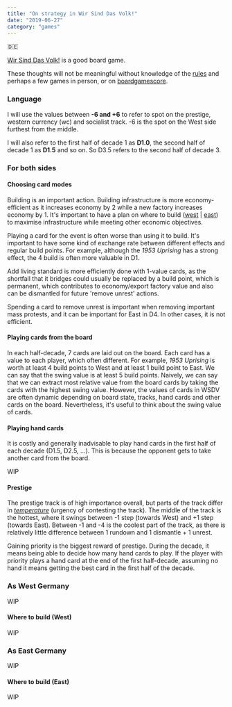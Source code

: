 ```yaml
---
title: "On strategy in Wir Sind Das Volk!"
date: "2019-06-27"
category: "games"
---
```


🇩🇪

[Wir Sind Das Volk!](https://boardgamegeek.com/boardgame/165401/wir-sind-das-volk) is a good board game.

These thoughts will not be meaningful without knowledge of the [rules](http://www.histogame.de/WSDV/Wir.sind.das.Volk.Rules.pdf) and perhaps a few games in person, or on [boardgamescore](http://play.boardgamecore.net).

### Language

I will use the values between **-6 and +6** to refer to spot on the prestige, western currency (wc) and socialist track. -6 is the spot on the West side furthest from the middle.

I will also refer to the first half of decade 1 as **D1.0**, the second half of decade 1 as **D1.5** and so on. So D3.5 refers to the second half of decade 3.

### For both sides

#### Choosing card modes

Building is an important action. Building infrastructure is more economy-efficient as it increases economy by 2 while a new factory increases economy by 1. It's important to have a plan on where to build ([west](#Where-to-build-West) | [east](#Where-to-build-East)) to maximise infrastructure while meeting other economic objectives.

Playing a card for the event is often worse than using it to build. It's important to have some kind of exchange rate between different effects and regular build points. For example, although the _1953 Uprising_ has a strong effect, the 4 build is often more valuable in D1.

Add living standard is more efficiently done with 1-value cards, as the shortfall that it bridges could usually be replaced by a build point, which is permanent, which contributes to economy/export factory value and also can be dismantled for future 'remove unrest' actions.

Spending a card to remove unrest is important when removing important mass protests, and it can be important for East in D4. In other cases, it is not efficient.

#### Playing cards from the board

In each half-decade, 7 cards are laid out on the board. Each card has a value to each player, which often different. For example, _1953 Uprising_ is worth at least 4 build points to West and at least 1 build point to East. We can say that the swing value is at least 5 build points. Naively, we can say that we can extract most relative value from the board cards by taking the cards with the highest swing value. However, the values of cards in WSDV are often dynamic depending on board state, tracks, hand cards and other cards on the board. Nevertheless, it's useful to think about the swing value of cards.

#### Playing hand cards

It is costly and generally inadvisable to play hand cards in the first half of each decade (D1.5, D2.5, ...). This is because the opponent gets to take another card from the board.

WIP

#### Prestige

The prestige track is of high importance overall, but parts of the track differ in [_temperature_](https://senseis.xmp.net/?TemperatureCGT) (urgency of contesting the track). The middle of the track is the hottest, where it swings between -1 step (towards West) and +1 step (towards East). Between -1 and -4 is the coolest part of the track, as there is relatively little difference between 1 rundown and 1 dismantle + 1 unrest.

Gaining priority is the biggest reward of prestige. During the decade, it means being able to decide how many hand cards to play. If the player with priority plays a hand card at the end of the first half-decade, assuming no hand it means getting the best card in the first half of the decade. 

### As West Germany

WIP

#### Where to build (West)

WIP

### As East Germany

WIP

#### Where to build (East)

WIP
